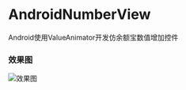 # AndroidNumberView
Android使用ValueAnimator开发仿余额宝数值增加控件
### 效果图
![效果图](http://img.blog.csdn.net/20160715225912628)
